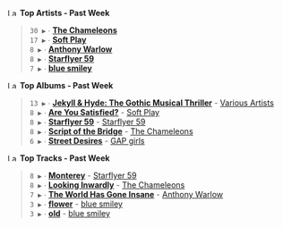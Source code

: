 <!--START_LASTFM_ARTISTS:{"period": "7day", "rows": 5}-->
<a href="https://last.fm" target="_blank"><img src="https://user-images.githubusercontent.com/17434202/215290617-e793598d-d7c9-428f-9975-156db1ba89cc.svg" alt="Last.fm Logo" width="18" height="13"/></a> **Top Artists - Past Week**

> `30 ▶️` ∙ **[The Chameleons](https://www.last.fm/music/The+Chameleons)**<br/>
> `17 ▶️` ∙ **[Soft Play](https://www.last.fm/music/Soft+Play)**<br/>
> `8 ▶️` ∙ **[Anthony Warlow](https://www.last.fm/music/Anthony+Warlow)**<br/>
> `8 ▶️` ∙ **[Starflyer 59](https://www.last.fm/music/Starflyer+59)**<br/>
> `7 ▶️` ∙ **[blue smiley](https://www.last.fm/music/blue+smiley)**<br/>
<!--END_LASTFM_ARTISTS-->

<!--START_LASTFM_ALBUMS:{"period": "7day", "rows": 5}-->
<a href="https://last.fm" target="_blank"><img src="https://user-images.githubusercontent.com/17434202/215290617-e793598d-d7c9-428f-9975-156db1ba89cc.svg" alt="Last.fm Logo" width="18" height="13"/></a> **Top Albums - Past Week**

> `13 ▶️` ∙ **[Jekyll & Hyde: The Gothic Musical Thriller](https://www.last.fm/music/Various+Artists/Jekyll+&+Hyde:+The+Gothic+Musical+Thriller)** - [Various Artists](https://www.last.fm/music/Various+Artists)<br/>
> `8 ▶️` ∙ **[Are You Satisfied?](https://www.last.fm/music/Soft+Play/Are+You+Satisfied%3F)** - [Soft Play](https://www.last.fm/music/Soft+Play)<br/>
> `8 ▶️` ∙ **[Starflyer 59](https://www.last.fm/music/Starflyer+59/Starflyer+59)** - [Starflyer 59](https://www.last.fm/music/Starflyer+59)<br/>
> `8 ▶️` ∙ **[Script of the Bridge](https://www.last.fm/music/The+Chameleons/Script+of+the+Bridge)** - [The Chameleons](https://www.last.fm/music/The+Chameleons)<br/>
> `6 ▶️` ∙ **[Street Desires](https://www.last.fm/music/GAP+girls/Street+Desires)** - [GAP girls](https://www.last.fm/music/GAP+girls)<br/>
<!--END_LASTFM_ALBUMS-->

<!--START_LASTFM_TRACKS:{"period": "7day", "rows": 5}-->
<a href="https://last.fm" target="_blank"><img src="https://user-images.githubusercontent.com/17434202/215290617-e793598d-d7c9-428f-9975-156db1ba89cc.svg" alt="Last.fm Logo" width="18" height="13"/></a> **Top Tracks - Past Week**

> `8 ▶️` ∙ **[Monterey](https://www.last.fm/music/Starflyer+59/_/Monterey)** - [Starflyer 59](https://www.last.fm/music/Starflyer+59)<br/>
> `8 ▶️` ∙ **[Looking Inwardly](https://www.last.fm/music/The+Chameleons/_/Looking+Inwardly)** - [The Chameleons](https://www.last.fm/music/The+Chameleons)<br/>
> `7 ▶️` ∙ **[The World Has Gone Insane](https://www.last.fm/music/Anthony+Warlow/_/The+World+Has+Gone+Insane)** - [Anthony Warlow](https://www.last.fm/music/Anthony+Warlow)<br/>
> `3 ▶️` ∙ **[flower](https://www.last.fm/music/blue+smiley/_/flower)** - [blue smiley](https://www.last.fm/music/blue+smiley)<br/>
> `3 ▶️` ∙ **[old](https://www.last.fm/music/blue+smiley/_/old)** - [blue smiley](https://www.last.fm/music/blue+smiley)<br/>
<!--END_LASTFM_TRACKS-->